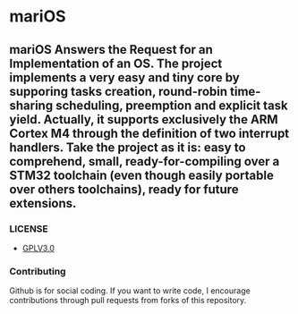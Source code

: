 # mariOS
mariOS Answers the Request for an Implementation of an OS.
The project implements a very easy and tiny core by supporing tasks creation, round-robin time-sharing scheduling, preemption and explicit task yield.
Actually, it supports exclusively the ARM Cortex M4 through the definition of two interrupt handlers.
Take the project as it is: easy to comprehend, small, ready-for-compiling over a STM32 toolchain (even though easily portable over others toolchains), ready for future extensions.
---------
### LICENSE
* [GPLV3.0](https://www.gnu.org/licenses/licenses.html)

### Contributing
Github is for social coding.
If you want to write code, I encourage contributions through pull requests from forks of this repository.

